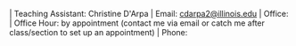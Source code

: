| Teaching Assistant: Christine D'Arpa
| Email: cdarpa2@illinois.edu
| Office: 
| Office Hour: by appointment (contact me via email or catch me after class/section to set up an appointment)
| Phone: 
